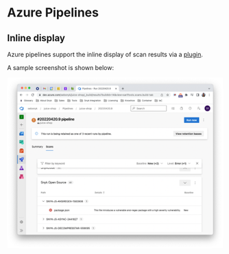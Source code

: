 # Azure Pipelines

## Inline display

Azure pipelines support the inline display of scan results via a [plugin][sarif-viewer-plugin]. 

A sample screenshot is shown below:

![](azure-pipelines-inline-sarif-example.png)


[sarif-viewer-plugin]: https://marketplace.visualstudio.com/items?itemName=sariftools.scans&targetId=bf3858e2-f2d0-4e06-962a-2107402a1234